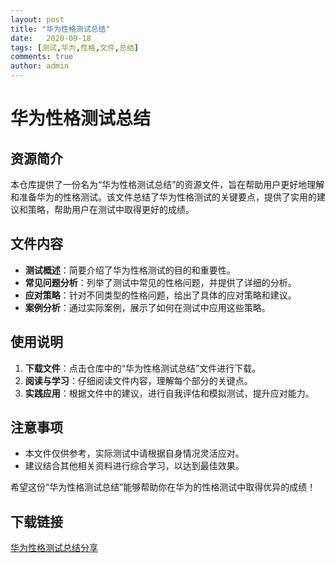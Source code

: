 ```yaml
---
layout: post
title: "华为性格测试总结"
date:   2020-09-18
tags: [测试,华为,性格,文件,总结]
comments: true
author: admin
---
```

# 华为性格测试总结

## 资源简介

本仓库提供了一份名为“华为性格测试总结”的资源文件，旨在帮助用户更好地理解和准备华为的性格测试。该文件总结了华为性格测试的关键要点，提供了实用的建议和策略，帮助用户在测试中取得更好的成绩。

## 文件内容

- **测试概述**：简要介绍了华为性格测试的目的和重要性。
- **常见问题分析**：列举了测试中常见的性格问题，并提供了详细的分析。
- **应对策略**：针对不同类型的性格问题，给出了具体的应对策略和建议。
- **案例分析**：通过实际案例，展示了如何在测试中应用这些策略。

## 使用说明

1. **下载文件**：点击仓库中的“华为性格测试总结”文件进行下载。
2. **阅读与学习**：仔细阅读文件内容，理解每个部分的关键点。
3. **实践应用**：根据文件中的建议，进行自我评估和模拟测试，提升应对能力。

## 注意事项

- 本文件仅供参考，实际测试中请根据自身情况灵活应对。
- 建议结合其他相关资料进行综合学习，以达到最佳效果。

希望这份“华为性格测试总结”能够帮助你在华为的性格测试中取得优异的成绩！

## 下载链接

[华为性格测试总结分享](https://pan.quark.cn/s/79a43a69e40a)